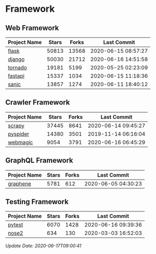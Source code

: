 # Framework

## Web Framework

| Project Name | Stars | Forks | Last Commit |
| ------------ | ----- | ----- | ----------- |
| [flask](https://github.com/pallets/flask) | 50813 | 13568 | 2020-06-15 08:57:27 |
| [django](https://github.com/django/django) | 50030 | 21712 | 2020-06-16 14:51:58 |
| [tornado](https://github.com/tornadoweb/tornado) | 19181 | 5199 | 2020-05-25 02:23:09 |
| [fastapi](https://github.com/tiangolo/fastapi) | 15337 | 1034 | 2020-06-15 11:18:36 |
| [sanic](https://github.com/huge-success/sanic) | 13857 | 1274 | 2020-06-11 18:40:12 |

## Crawler Framework

| Project Name | Stars | Forks | Last Commit |
| ------------ | ----- | ----- | ----------- |
| [scrapy](https://github.com/scrapy/scrapy) | 37445 | 8641 | 2020-06-14 09:45:27 |
| [pyspider](https://github.com/binux/pyspider) | 14380 | 3501 | 2019-11-14 06:16:04 |
| [webmagic](https://github.com/code4craft/webmagic) | 9054 | 3791 | 2020-06-16 06:45:29 |

## GraphQL Framework

| Project Name | Stars | Forks | Last Commit |
| ------------ | ----- | ----- | ----------- |
| [graphene](https://github.com/graphql-python/graphene) | 5781 | 612 | 2020-06-05 04:30:23 |

## Testing Framework

| Project Name | Stars | Forks | Last Commit |
| ------------ | ----- | ----- | ----------- |
| [pytest](https://github.com/pytest-dev/pytest) | 6070 | 1428 | 2020-06-16 09:39:36 |
| [nose2](https://github.com/nose-devs/nose2) | 634 | 130 | 2020-03-03 16:52:03 |

*Update Date: 2020-06-17T09:00:41*